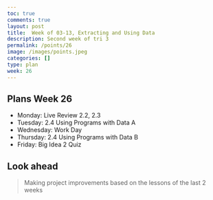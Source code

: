 ```yaml
---
toc: true
comments: true
layout: post
title:  Week of 03-13, Extracting and Using Data 
description: Second week of tri 3
permalink: /points/26
image: /images/points.jpeg
categories: []
type: plan
week: 26
---
```


## Plans Week 26
> 
- Monday: Live Review 2.2, 2.3
- Tuesday: 2.4 Using Programs with Data A
- Wednesday: Work Day
- Thursday: 2.4 Using Programs with Data B
- Friday: Big Idea 2 Quiz

## Look ahead
> Making project improvements based on the lessons of the last 2 weeks 